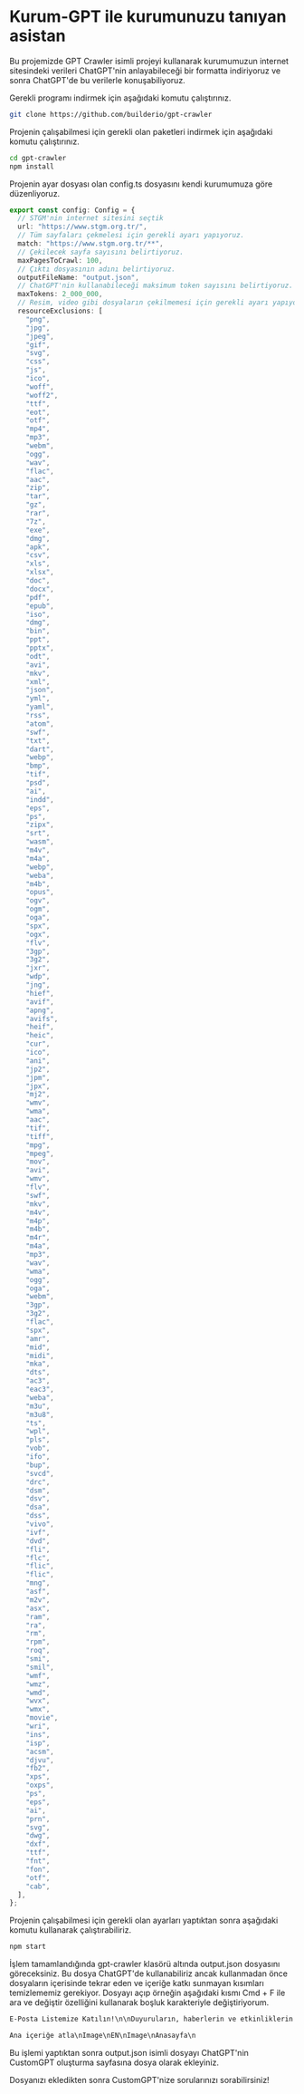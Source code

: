 # Kurum-GPT ile kurumunuzu tanıyan asistan

Bu projemizde GPT Crawler isimli projeyi kullanarak kurumumuzun internet sitesindeki verileri ChatGPT'nin anlayabileceği bir formatta indiriyoruz ve sonra ChatGPT'de bu verilerle konuşabiliyoruz.

Gerekli programı indirmek için aşağıdaki komutu çalıştırınız.

```sh
git clone https://github.com/builderio/gpt-crawler
```

Projenin çalışabilmesi için gerekli olan paketleri indirmek için aşağıdaki komutu çalıştırınız.

```sh
cd gpt-crawler
npm install
```

Projenin ayar dosyası olan config.ts dosyasını kendi kurumumuza göre düzenliyoruz.

```typescript
export const config: Config = {
  // STGM'nin internet sitesini seçtik
  url: "https://www.stgm.org.tr/",
  // Tüm sayfaları çekmelesi için gerekli ayarı yapıyoruz.
  match: "https://www.stgm.org.tr/**",
  // Çekilecek sayfa sayısını belirtiyoruz.
  maxPagesToCrawl: 100,
  // Çıktı dosyasının adını belirtiyoruz.
  outputFileName: "output.json",
  // ChatGPT'nin kullanabileceği maksimum token sayısını belirtiyoruz.
  maxTokens: 2_000_000,
  // Resim, video gibi dosyaların çekilmemesi için gerekli ayarı yapıyoruz.
  resourceExclusions: [
    "png",
    "jpg",
    "jpeg",
    "gif",
    "svg",
    "css",
    "js",
    "ico",
    "woff",
    "woff2",
    "ttf",
    "eot",
    "otf",
    "mp4",
    "mp3",
    "webm",
    "ogg",
    "wav",
    "flac",
    "aac",
    "zip",
    "tar",
    "gz",
    "rar",
    "7z",
    "exe",
    "dmg",
    "apk",
    "csv",
    "xls",
    "xlsx",
    "doc",
    "docx",
    "pdf",
    "epub",
    "iso",
    "dmg",
    "bin",
    "ppt",
    "pptx",
    "odt",
    "avi",
    "mkv",
    "xml",
    "json",
    "yml",
    "yaml",
    "rss",
    "atom",
    "swf",
    "txt",
    "dart",
    "webp",
    "bmp",
    "tif",
    "psd",
    "ai",
    "indd",
    "eps",
    "ps",
    "zipx",
    "srt",
    "wasm",
    "m4v",
    "m4a",
    "webp",
    "weba",
    "m4b",
    "opus",
    "ogv",
    "ogm",
    "oga",
    "spx",
    "ogx",
    "flv",
    "3gp",
    "3g2",
    "jxr",
    "wdp",
    "jng",
    "hief",
    "avif",
    "apng",
    "avifs",
    "heif",
    "heic",
    "cur",
    "ico",
    "ani",
    "jp2",
    "jpm",
    "jpx",
    "mj2",
    "wmv",
    "wma",
    "aac",
    "tif",
    "tiff",
    "mpg",
    "mpeg",
    "mov",
    "avi",
    "wmv",
    "flv",
    "swf",
    "mkv",
    "m4v",
    "m4p",
    "m4b",
    "m4r",
    "m4a",
    "mp3",
    "wav",
    "wma",
    "ogg",
    "oga",
    "webm",
    "3gp",
    "3g2",
    "flac",
    "spx",
    "amr",
    "mid",
    "midi",
    "mka",
    "dts",
    "ac3",
    "eac3",
    "weba",
    "m3u",
    "m3u8",
    "ts",
    "wpl",
    "pls",
    "vob",
    "ifo",
    "bup",
    "svcd",
    "drc",
    "dsm",
    "dsv",
    "dsa",
    "dss",
    "vivo",
    "ivf",
    "dvd",
    "fli",
    "flc",
    "flic",
    "flic",
    "mng",
    "asf",
    "m2v",
    "asx",
    "ram",
    "ra",
    "rm",
    "rpm",
    "roq",
    "smi",
    "smil",
    "wmf",
    "wmz",
    "wmd",
    "wvx",
    "wmx",
    "movie",
    "wri",
    "ins",
    "isp",
    "acsm",
    "djvu",
    "fb2",
    "xps",
    "oxps",
    "ps",
    "eps",
    "ai",
    "prn",
    "svg",
    "dwg",
    "dxf",
    "ttf",
    "fnt",
    "fon",
    "otf",
    "cab",
  ],
};
```

Projenin çalışabilmesi için gerekli olan ayarları yaptıktan sonra aşağıdaki komutu kullanarak çalıştırabiliriz.

```sh
npm start
```

İşlem tamamlandığında gpt-crawler klasörü altında output.json dosyasını göreceksiniz. Bu dosya ChatGPT'de kullanabiliriz ancak kullanmadan önce dosyaların içerisinde tekrar eden ve içeriğe katkı sunmayan kısımları temizlememiz gerekiyor. Dosyayı açıp örneğin aşağıdaki kısmı Cmd + F ile ara ve değiştir özelliğini kullanarak boşluk karakteriyle değiştiriyorum.

```txt
E-Posta Listemize Katılın!\n\nDuyuruların, haberlerin ve etkinliklerin e-posta adresinize gönderilmesini istiyorsanız, e-bülten üyeliğinizi onaylayabilirsiniz.\n\nSTGM Derneği KVKK Aydınlatma Metnini ve Rıza Beyanını okudum, onaylıyorum.\nKişisel verileriniz, Aydınlatma Metni kapsamında işlenmektedir. Formu doldurarak Aydınlatma Metni'ni, Rıza Metni'ni, Gizlilik ve Çerez Politikası'nı okuduğunuzu ve kabul ettiğinizi onaylıyorsunuz.\nSTGM HAKKINDA\nSTGM DESTEKLERİ\nYAYINLAR\nKVKK AYDINLATMA METNİ\nÇEREZ POLİTİKASI\nİLETİŞİM\n     \n\nBu web sitesi Avrupa Birliği'nin maddi desteği ile oluşturulmuştur ve sürdürülmektedir. İçerik tamamıyla Sivil Toplum Geliştirme Merkezi Derneği'nin sorumluluğu altındadır ve Avrupa Birliği'nin görüşlerini yansıtmak zorunda değildir.\n\nBu sitede kullanıcı deneyimini anlamak ve geliştirmek için çerezleri kullanıyoruz.\n\nOnaya veya sitede herhangi bir yere tıklarsanız, STGM Çerez Politikası'nı kabul etmiş sayılacaksınız.\n\nOnay
```

```txt
Ana içeriğe atla\nImage\nEN\nImage\nAnasayfa\n
```

Bu işlemi yaptıktan sonra output.json isimli dosyayı ChatGPT'nin CustomGPT oluşturma sayfasına dosya olarak ekleyiniz.

Dosyanızı ekledikten sonra CustomGPT'nize sorularınızı sorabilirsiniz!
